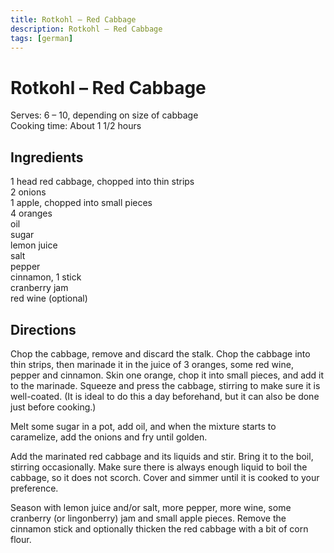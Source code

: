 ```yaml
---
title: Rotkohl – Red Cabbage
description: Rotkohl – Red Cabbage
tags: [german]
---
```


# Rotkohl – Red Cabbage
Serves: 6 – 10, depending on size of cabbage  
Cooking time: About 1 1/2 hours

## Ingredients
1 head red cabbage, chopped into thin strips  
2 onions  
1 apple, chopped into small pieces  
4 oranges  
oil  
sugar  
lemon juice  
salt  
pepper  
cinnamon, 1 stick  
cranberry jam  
red wine (optional)

## Directions
Chop the cabbage, remove and discard the stalk. Chop the cabbage into thin strips, then marinade it in the juice of 3 oranges, some red wine, pepper and cinnamon. Skin one orange, chop it into small pieces, and add it to the marinade. Squeeze and press the cabbage, stirring to make sure it is well-coated. (It is ideal to do this a day beforehand, but it can also be done just before cooking.)

Melt some sugar in a pot, add oil, and when the mixture starts to caramelize, add the onions and fry until golden.

Add the marinated red cabbage and its liquids and stir. Bring it to the boil, stirring occasionally. Make sure there is always enough liquid to boil the cabbage, so it does not scorch. Cover and simmer until it is cooked to your preference.

Season with lemon juice and/or salt, more pepper, more wine, some cranberry (or lingonberry) jam and small apple pieces. Remove the cinnamon stick and optionally thicken the red cabbage with a bit of corn flour.